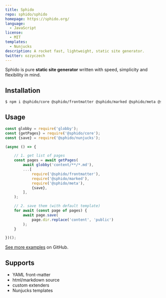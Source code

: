 ```yaml
---
title: Sphido
repo: sphido/sphido
homepage: https://sphido.org/
language:
  - JavaScript
license:
  - MIT
templates:
  - Nunjucks  
description: A rocket fast, lightweight, static site generator.
twitter: ozzyczech
---
```


Sphido is pure **static site generator** written with speed, simplicity and flexibility in mind.

## Installation

```bash 
$ npm i @sphido/core @sphido/frontmatter @sphido/marked @sphido/meta @sphido/nunjucks
```

## Usage

```javascript
const globby = require('globby');
const {getPages} = require('@sphido/core');
const {save} = require('@sphido/nunjucks');

(async () => {

    // 1. get list of pages
    const pages = await getPages(
        await globby('content/**/*.md'),
        ...[
            require('@sphido/frontmatter'),
            require('@sphido/marked'),
            require('@sphido/meta'),
            {save},
        ],
    );

    // 2. save them (with default template)
    for await (const page of pages) {
        await page.save(
            page.dir.replace('content', 'public')
        );
    }

})();
```

[See more examples](https://github.com/sphido/examples) on GitHub.

## Supports

* YAML front-matter
* html/markdown source
* custom extenders
* Nunjucks templates
